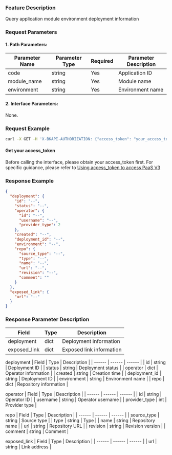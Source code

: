 ### Feature Description
Query application module environment deployment information


### Request Parameters

#### 1. Path Parameters:

|   Parameter Name   |    Parameter Type  |  Required  |     Parameter Description     |
| ------------ | ------------ | ------ | ---------------- |
| code   | string | Yes | Application ID |
| module_name   | string | Yes | Module name |
| environment   | string | Yes | Environment name |

#### 2. Interface Parameters:
None.

### Request Example
```bash
curl -X GET -H 'X-BKAPI-AUTHORIZATION: {"access_token": "your_access_token"}' http://bkapi.example.com/api/bkpaas3/prod/bkapps/applications/{code}/modules/{module_name}/envs/{environment}/released_info/
```

#### Get your access_token
Before calling the interface, please obtain your access_token first. For specific guidance, please refer to [Using access_token to access PaaS V3](https://bk.tencent.com/docs/markdown/PaaS3.0/topics/paas/access_token)

### Response Example
```json
{
  "deployment": {
    "id": "--",
    "status": "--",
    "operator": {
      "id": "--",
      "username": "--",
      "provider_type": 2
    },
    "created": "--",
    "deployment_id": "--",
    "environment": "--",
    "repo": {
      "source_type": "--",
      "type": "--",
      "name": "--",
      "url": "--",
      "revision": "--",
      "comment": ""
    }
  },
  "exposed_link": {
    "url": "--"
  }
}
```

### Response Parameter Description

| Field |   Type | Description |
| ------ | ------ | ------ |
| deployment | dict | Deployment information |
| exposed_link | dict | Exposed link information |

deployment
| Field |   Type | Description |
| ------ | ------ | ------ |
| id | string | Deployment ID |
| status | string | Deployment status |
| operator | dict | Operator information |
| created | string | Creation time |
| deployment_id | string | Deployment ID |
| environment | string | Environment name |
| repo | dict | Repository information |

operator
| Field |   Type | Description |
| ------ | ------ | ------ |
| id | string | Operator ID |
| username | string | Operator username |
| provider_type | int | Provider type |

repo
| Field |   Type | Description |
| ------ | ------ | ------ |
| source_type | string | Source type |
| type | string | Type |
| name | string | Repository name |
| url | string | Repository URL |
| revision | string | Revision version |
| comment | string | Comment |

exposed_link
| Field |   Type | Description |
| ------ | ------ | ------ |
| url | string | Link address |